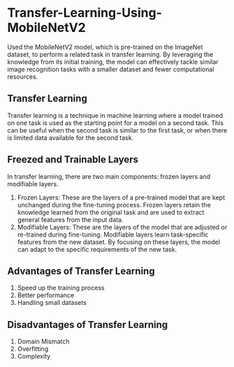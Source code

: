 # Transfer-Learning-Using-MobileNetV2
Used the MobileNetV2 model, which is pre-trained on the ImageNet dataset, to perform a related task in transfer learning. By leveraging the knowledge from its initial training, the model can effectively tackle similar image recognition tasks with a smaller dataset and fewer computational resources.

## Transfer Learning
Transfer learning is a technique in machine learning where a model trained on one task is used as the starting point for a model on a second task. This can be useful when the second task is similar to the first task, or when there is limited data available for the second task.

## Freezed and Trainable Layers
In transfer learning, there are two main components: frozen layers and modifiable layers.

1. Frozen Layers: These are the layers of a pre-trained model that are kept unchanged during the fine-tuning process. Frozen layers retain the knowledge learned from the original task and are used to extract general features from the input data.
2. Modifiable Layers: These are the layers of the model that are adjusted or re-trained during fine-tuning. Modifiable layers learn task-specific features from the new dataset. By focusing on these layers, the model can adapt to the specific requirements of the new task.

## Advantages of Transfer Learning
1. Speed up the training process
2. Better performance
3. Handling small datasets

## Disadvantages of Transfer Learning
1. Domain Mismatch
2. Overfitting
3. Complexity
